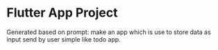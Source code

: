 # Flutter App Project
Generated based on prompt: make an app which is use to store data as input send by user simple like todo app.
